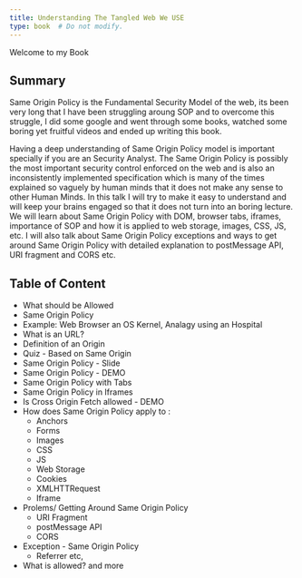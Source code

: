 ```yaml
---
title: Understanding The Tangled Web We USE
type: book  # Do not modify.
---
```


Welcome to my Book

## Summary
Same Origin Policy is the Fundamental Security Model of the web, its been very long that I have been struggling aroung SOP and to overcome this struggle, I did some google and went through some books, watched some boring yet fruitful videos and ended up writing this book.

Having a deep understanding of Same Origin Policy model is important specially if you are an Security Analyst. The Same Origin Policy is possibly the most important security control enforced on the web and is also an inconsistently implemented specification which is many of the times explained so vaguely by human minds that it does not make any sense to other Human Minds. In this talk I will try to make it easy to understand and will keep your brains engaged so that it does not turn into an boring lecture. We will learn about Same Origin Policy with DOM, browser tabs, iframes, importance of SOP and how it is applied to web storage, images, CSS, JS, etc. I will also talk about Same Origin Policy exceptions and ways to get around Same Origin Policy with detailed explanation to postMessage API, URI fragment and CORS etc.


## Table of Content
* What should be Allowed
* Same Origin Policy
* Example: Web Browser an OS Kernel, Analagy using an Hospital
* What is an URL?
* Definition of an Origin
* Quiz - Based on Same Origin
* Same Origin Policy - Slide
* Same Origin Policy - DEMO
* Same Origin Policy with Tabs
* Same Origin Policy in Iframes
* Is Cross Origin Fetch allowed - DEMO
* How does Same Origin Policy apply to :
  * Anchors
  * Forms
  * Images
  * CSS
  * JS
  * Web Storage
  * Cookies
  * XMLHTTRequest
  * Iframe
* Prolems/ Getting Around Same Origin Policy
  * URI Fragment
  * postMessage API
  * CORS
* Exception - Same Origin Policy  
  * Referrer etc,
* What is allowed?
and more 

